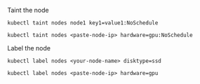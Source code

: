 Taint the node
```
kubectl taint nodes node1 key1=value1:NoSchedule

kubectl taint nodes <paste-node-ip> hardware=gpu:NoSchedule

```

Label the node
```
kubectl label nodes <your-node-name> disktype=ssd

kubectl label nodes <paste-node-ip> hardware=gpu

```